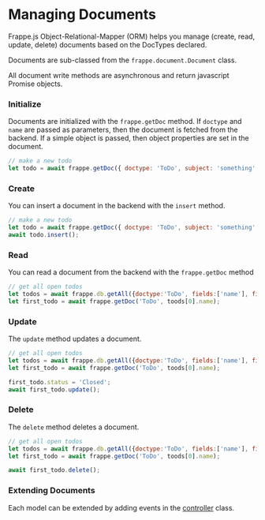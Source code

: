 # Managing Documents

Frappe.js Object-Relational-Mapper (ORM) helps you manage (create, read, update, delete) documents based on the DocTypes declared.

Documents are sub-classed from the `frappe.document.Document` class.

All document write methods are asynchronous and return javascript Promise objects.

### Initialize

Documents are initialized with the `frappe.getDoc` method. If `doctype` and `name` are passed as parameters, then the document is fetched from the backend. If a simple object is passed, then object properties are set in the document.

```js
// make a new todo
let todo = await frappe.getDoc({ doctype: 'ToDo', subject: 'something' });
```

### Create

You can insert a document in the backend with the `insert` method.

```js
// make a new todo
let todo = await frappe.getDoc({ doctype: 'ToDo', subject: 'something' });
await todo.insert();
```

### Read

You can read a document from the backend with the `frappe.getDoc` method

```js
// get all open todos
let todos = await frappe.db.getAll({doctype:'ToDo', fields:['name'], filters: {status: "Open"});
let first_todo = await frappe.getDoc('ToDo', toods[0].name);
```

### Update

The `update` method updates a document.

```js
// get all open todos
let todos = await frappe.db.getAll({doctype:'ToDo', fields:['name'], filters: {status: "Open"});
let first_todo = await frappe.getDoc('ToDo', toods[0].name);

first_todo.status = 'Closed';
await first_todo.update();
```

### Delete

The `delete` method deletes a document.

```js
// get all open todos
let todos = await frappe.db.getAll({doctype:'ToDo', fields:['name'], filters: {status: "Open"});
let first_todo = await frappe.getDoc('ToDo', toods[0].name);

await first_todo.delete();
```

### Extending Documents

Each model can be extended by adding events in the [controller](controllers.md) class.
